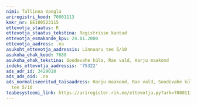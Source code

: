 ```yaml
---
nimi: Tallinna Vangla
ariregistri_kood: 70001113
kmkr_nr: EE100523115
ettevotja_staatus: R
ettevotja_staatus_tekstina: Registrisse kantud
ettevotja_esmakande_kpv: 24.01.2000
ettevotja_aadress: .na
asukoht_ettevotja_aadressis: Linnaaru tee 5/10
asukoha_ehak_kood: 7688
asukoha_ehak_tekstina: Soodevahe küla, Rae vald, Harju maakond
indeks_ettevotja_aadressis: '75322'
ads_adr_id: 3429018
ads_ads_oid: .na
ads_normaliseeritud_taisaadress: Harju maakond, Rae vald, Soodevahe küla, Linnaaru
  tee 5/10
teabesysteemi_link: https://ariregister.rik.ee/ettevotja.py?ark=70001113&ref=rekvisiidid
---
```

